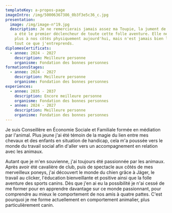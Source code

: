 ```yaml
---
templateKey: a-propos-page
imageIntro: /img/50006367386_0b3f3e5c36_c.jpg
presentation:
  image: /img/image-n°19.jpg
  description: Je ne remercierais jamais assez ma Toupie, la jument de ma vie, qui
    a été le premier déclencheur de toute cette folle aventure. Elle ne marche
    plus à nos côtés physiquement aujourd'hui, mais n'est jamais bien loin dans
    tout ce que j'entreprends.
diplomesCertificats:
  - annee: 2024 - 2027
    description: Meilleure personne
    organisme: Fondation des bonnes personnes
formationsStages:
  - annee: 2024 - 2027
    description: Meilleure personne
    organisme: Fondation des bonnes personnes
experiences:
  - annee: 2035 - 2037
    description: Encore meilleure personne
    organisme: Fondation des bonnes personnes
  - annee: 2024 - 2027
    description: Meilleure personne
    organisme: Fondation des bonnes personnes
---
```

Je suis Conseillère en Économie Sociale et Familiale formée en médiation par l'animal. Plus jeune j'ai été témoin de la magie du lien entre mes chevaux et des enfants en situation de handicap, cela m'a poussée vers le monde du travail social afin d'aller vers un accompagnement en relation avec les animaux.

Autant que je m'en souvienne, j'ai toujours été passionnée par les animaux. Après avoir été cavalière de club, puis de spectacle aux côtés de mes merveilleux poneys, j'ai découvert le monde du chien grâce à Jäger, le travail au clicker, l'éducation bienveillante et positive ainsi que la folle aventure des sports canins. Dès que j'en ai eu la possibilité je n'ai cessé de me former pour en apprendre davantage sur ce monde passionnant, pour comprendre au mieux le comportement de nos amis à quatre pattes. C'est pourquoi je me forme actuellement en comportement animalier, plus particulièrement canin.